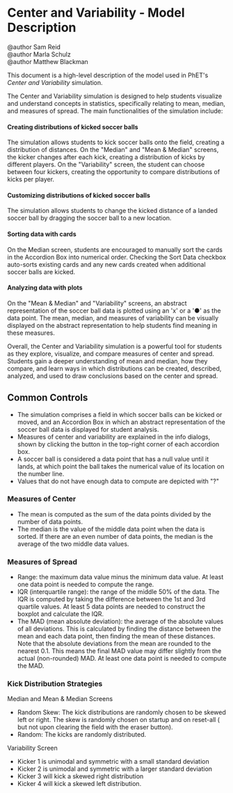 # Center and Variability - Model Description

@author Sam Reid
<br>@author Marla Schulz
<br>@author Matthew Blackman

This document is a high-level description of the model used in PhET's _Center and Variability_ simulation.

The Center and Variability simulation is designed to help students visualize and understand concepts in statistics,
specifically
relating to mean, median, and measures of spread. The main functionalities of the simulation include:

#### Creating distributions of kicked soccer balls
The simulation allows students to kick soccer balls onto the field,
creating a
distribution of distances. On the "Median" and "Mean & Median" screens, the kicker changes after each kick, creating a
distribution
of kicks by different players. On the "Variability" screen, the student can choose between four kickers, creating the opportunity to
compare distributions of kicks per player.

#### Customizing distributions of kicked soccer balls 
The simulation allows students to change the kicked distance of a landed soccer
ball by dragging the soccer ball to a new location.

#### Sorting data with cards
On the Median screen, students are encouraged to manually sort the cards in the Accordion Box into numerical 
order. Checking the Sort Data checkbox auto-sorts existing cards and any new cards created when additional soccer balls are kicked.

#### Analyzing data with plots
On the "Mean & Median" and "Variability" screens, an abstract representation of the soccer ball data is 
plotted using an 'x' or a '●' as the data point. The mean, median, and measures of variability can be visually displayed on 
the abstract representation to help students find meaning in these measures.

Overall, the Center and Variability simulation is a powerful tool for students as they explore, visualize, 
and compare measures of center and spread.
Students gain a deeper understanding of mean and median, how they compare, and learn ways in which 
distributions can be created, described, analyzed, and used to draw conclusions based on 
the center and spread.

## Common Controls

* The simulation comprises a field in which soccer balls can be kicked or moved, and an Accordion Box in which an
  abstract representation of the soccer ball data is displayed for student analysis.
* Measures of center and variability are explained in the info dialogs, shown by clicking the button in the top-right corner
  of each accordion box.
* A soccer ball is considered a data point that has a null value until it lands, at which point the ball takes the numerical
  value of its location on the number line.
* Values that do not have enough data to compute are depicted with "?"

### Measures of Center

* The mean is computed as the sum of the data points divided by the number of data points.
* The median is the value of the middle data point when the data is sorted. If there are an even number of data points, the
  median is the average of the two middle data values.

### Measures of Spread

* Range: the maximum data value minus the minimum data value. At least one data point is needed to compute the range.
* IQR (interquartile range): the range of the middle 50% of the data. The IQR is computed by taking the difference between 
  the 1st and 3rd quartile values. At least 5 data points are needed to construct the boxplot and calculate the IQR.
* The MAD (mean absolute deviation): the average of the absolute values of all deviations. This is calculated by finding 
  the distance between the mean and each data point, then finding the mean of these distances. 
  Note that the absolute deviations from the mean are rounded to the nearest 0.1. This means the final MAD value may differ
  slightly from the actual (non-rounded) MAD. At least one data point is needed to compute the MAD.

### Kick Distribution Strategies
Median and Mean & Median Screens
* Random Skew: The kick distributions are randomly chosen to be skewed left or right. The skew is randomly chosen on startup and on reset-all (
  but not upon clearing the field with the eraser button).
* Random: The kicks are randomly distributed.

Variability Screen
* Kicker 1 is unimodal and symmetric with a small standard deviation
* Kicker 2 is unimodal and symmetric with a larger standard deviation
* Kicker 3 will kick a skewed right distribution
* Kicker 4 will kick a skewed left distribution.
